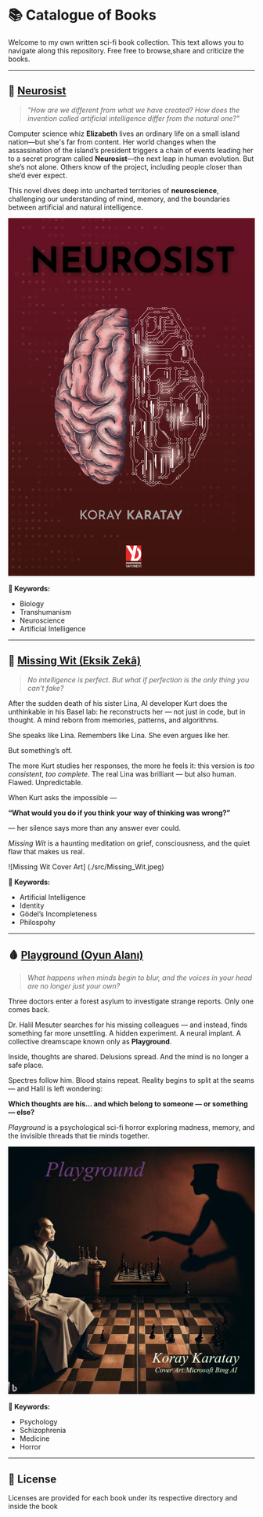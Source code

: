 # 📚 Catalogue of Books

Welcome to my own written sci-fi book collection. This text allows you to navigate along this repository.
Free free to browse,share and criticize the books.

---

## 🧠 [Neurosist](#neurosist)

> *"How are we different from what we have created? How does the invention called artificial intelligence differ from the natural one?"*

Computer science whiz **Elizabeth** lives an ordinary life on a small island nation—but she's far from content. Her world changes when the assassination of the island’s president triggers a chain of events leading her to a secret program called **Neurosist**—the next leap in human evolution. But she’s not alone. Others know of the project, including people closer than she’d ever expect.

This novel dives deep into uncharted territories of **neuroscience**, challenging our understanding of mind, memory, and the boundaries between artificial and natural intelligence.

![Neurosist Cover Art](./src/Neurosist.png)

**🔑 Keywords:**
- Biology 
- Transhumanism 
- Neuroscience 
- Artificial Intelligence 

---

## 🤖 [Missing Wit (Eksik Zekâ)](#missing-wit)

> *No intelligence is perfect. But what if perfection is the only thing you can’t fake?*

After the sudden death of his sister Lina, AI developer Kurt does the unthinkable in his Basel lab: he reconstructs her — not just in code, but in thought. A mind reborn from memories, patterns, and algorithms.

She speaks like Lina. Remembers like Lina. She even argues like her.

But something’s off.

The more Kurt studies her responses, the more he feels it: this version is *too consistent*, *too complete*. The real Lina was brilliant — but also human. Flawed. Unpredictable.

When Kurt asks the impossible —

**“What would you do if you think your way of thinking was wrong?”**

— her silence says more than any answer ever could.

*Missing Wit* is a haunting meditation on grief, consciousness, and the quiet flaw that makes us real.

![Missing Wit Cover Art] (./src/Missing_Wit.jpeg)

**🔑 Keywords:**
- Artificial Intelligence 
- Identity 
- Gödel’s Incompleteness 
- Philospohy

---

## 🩸 [Playground (Oyun Alanı)](#playground)

> *What happens when minds begin to blur, and the voices in your head are no longer just your own?*

Three doctors enter a forest asylum to investigate strange reports. Only one comes back.

Dr. Halil Mesuter searches for his missing colleagues — and instead, finds something far more unsettling. A hidden experiment. A neural implant. A collective dreamscape known only as **Playground**.

Inside, thoughts are shared. Delusions spread. And the mind is no longer a safe place.

Spectres follow him. Blood stains repeat. Reality begins to split at the seams — and Halil is left wondering:

**Which thoughts are his... and which belong to someone — or something — else?**

*Playground* is a psychological sci-fi horror exploring madness, memory, and the invisible threads that tie minds together.

![Playground Cover Art](./src/Playground.jpeg)

**🔑 Keywords:**
- Psychology  
- Schizophrenia  
- Medicine  
- Horror

---

## 📖 License

Licenses are provided for each book under its respective directory and inside the book

